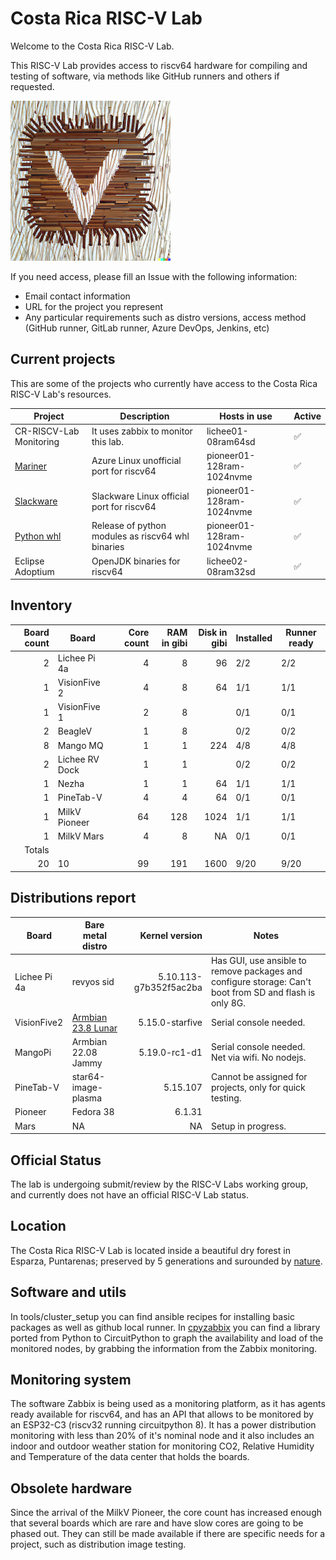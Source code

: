 # Costa Rica RISC-V Lab

Welcome to the Costa Rica RISC-V Lab.

This RISC-V Lab provides access to riscv64 hardware for compiling and testing of software, via methods like GitHub runners and others if requested.

![Costa Rica RISC-V Lab](docs/img/logo-med.png)

If you need access, please fill an Issue with the following information:
- Email contact information
- URL for the project you represent
- Any particular requirements such as distro versions, access method (GitHub runner, GitLab runner, Azure DevOps, Jenkins, etc)

## Current projects

This are some of the projects who currently have access to the Costa Rica RISC-V Lab's resources.

| Project | Description | Hosts in use | Active |
|---------|-------------|--------------|--------|
| CR-RISCV-Lab Monitoring | It uses zabbix to monitor this lab. | lichee01-08ram64sd |✅|
| [Mariner](https://github.com/fede2cr/CBL-Mariner) | Azure Linux unofficial port for riscv64| pioneer01-128ram-1024nvme |✅|
| [Slackware](https://github.com/fede2cr/slackware_riscv) | Slackware Linux official port for riscv64 | pioneer01-128ram-1024nvme |✅|
| [Python whl](https://github.com/fede2cr/riscv64-python-whl) | Release of python modules as riscv64 whl binaries | pioneer01-128ram-1024nvme |✅|
| Eclipse Adoptium | OpenJDK binaries for riscv64 | lichee02-08ram32sd | ✅ |

## Inventory

| Board count | Board | Core count | RAM in gibi | Disk in gibi | Installed | Runner ready |
|------------:|-------|-----------:|------------:|-------------:|-----------|--------------|
| 2           | Lichee Pi 4a|    4 |            8|           96 |        2/2|          2/2 |
| 1           | VisionFive 2|    4 |            8|           64 |        1/1|          1/1 |
| 1           | VisionFive 1|    2 |            8|              |        0/1|          0/1 |
| 2           | BeagleV     |    1 |            8|              |        0/2|          0/2 |
| 8           | Mango MQ    |    1 |            1|          224 |        4/8|          4/8 |
| 2           | Lichee RV Dock|  1 |            1|              |        0/2|          0/2 |
| 1           | Nezha         |  1 |            1|           64 |        1/1|          1/1 |
| 1           | PineTab-V     |  4 |           4 |           64 |        0/1|          0/1 |
| 1           | MilkV Pioneer | 64 |         128 |         1024 |        1/1|          1/1 |
| 1           | MilkV Mars    |  4 |           8 |           NA |        0/1|          0/1 |
| Totals      |        |           |             |              |           |              |
| 20          | 10     |        99 |         191 |         1600 |       9/20|         9/20 |

## Distributions report

| Board | Bare metal distro | Kernel version | Notes |
|-------|-------------------|---------------:|-------|
| Lichee Pi 4a | revyos sid | 5.10.113-g7b352f5ac2ba | Has GUI, use ansible to remove packages and configure storage: Can't boot from SD and flash is only 8G. |
| VisionFive2 | [Armbian 23.8 Lunar](https://www.armbian.com/visionfive2/) | 5.15.0-starfive | Serial console needed. |
| MangoPi | Armbian 22.08 Jammy | 5.19.0-rc1-d1 | Serial console needed. Net via wifi. No nodejs. |
| PineTab-V | star64-image-plasma | 5.15.107 | Cannot be assigned for projects, only for quick testing. | 
| Pioneer | Fedora 38 | 6.1.31 | |
| Mars | NA| NA| Setup in progress. |

## Official Status

The lab is undergoing submit/review by the RISC-V Labs working group, and currently does not have an official RISC-V Lab status.

## Location

The Costa Rica RISC-V Lab is located inside a beautiful dry forest in Esparza, Puntarenas; preserved by 5 generations and surounded by [nature](https://www.inaturalist.org/projects/biodiversidad-en-esparza).

## Software and utils

In tools/cluster_setup you can find ansible recipes for installing basic packages as well as github local runner.
In [cpyzabbix](https://github.com/fede2cr/cpyzabbix) you can find a library ported from Python to CircuitPython to graph the availability and load of the monitored nodes, by grabbing the information from the Zabbix monitoring.

## Monitoring system

The software Zabbix is being used as a monitoring platform, as it has agents ready available for riscv64, and has an API that allows to be monitored by an ESP32-C3 (riscv32 running circuitpython 8). It has a power distribution monitoring with less than 20% of it's nominal node and it also includes an indoor and outdoor weather station for monitoring CO2, Relative Humidity and Temperature of the data center that holds the boards.

## Obsolete hardware

Since the arrival of the MilkV Pioneer, the core count has increased enough that several boards which are rare and have slow cores are going to be phased out. They can still be made available if there are specific needs for a project, such as distribution image testing.
